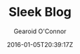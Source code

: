---
title: "Sleek Blog"
github: https://github.com/bawn92/sleek_blog
demo: https://www.gearoidoconnor.ie/
author: Gearoid O'Connor

ssg:
  - Jekyll
cms:
  - No Cms
date: 2016-01-05T20:39:17Z
github_branch: master
description: "A Empty template blog"
---